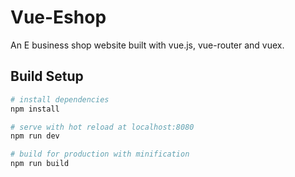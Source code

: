 
# Vue-Eshop
An E business shop website built with vue.js, vue-router and vuex.

## Build Setup

``` bash
# install dependencies
npm install

# serve with hot reload at localhost:8080
npm run dev

# build for production with minification
npm run build
```
